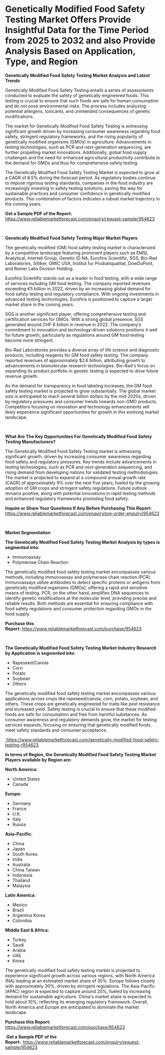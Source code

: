 <p><h1>Genetically Modified Food Safety Testing Market Offers Provide Insightful Data for the Time Period from 2025 to 2032 and also Provide Analysis Based on Application, Type, and Region</h1></p><p><strong>Genetically Modified Food Safety Testing Market Analysis and Latest Trends</strong></p>
<p><p>Genetically Modified Food Safety Testing entails a series of assessments conducted to evaluate the safety of genetically engineered foods. This testing is crucial to ensure that such foods are safe for human consumption and do not pose environmental risks. The process includes analyzing potential allergens, toxicants, and unintended consequences of genetic modifications. </p><p>The market for Genetically Modified Food Safety Testing is witnessing significant growth driven by increasing consumer awareness regarding food safety, stringent regulatory frameworks, and the rising popularity of genetically modified organisms (GMOs) in agriculture. Advancements in testing technologies, such as PCR and next-generation sequencing, are further propelling market innovations. Additionally, global food supply challenges and the need for enhanced agricultural productivity contribute to the demand for GMOs and thus for comprehensive safety testing.</p><p>The Genetically Modified Food Safety Testing Market is expected to grow at a CAGR of 8.5% during the forecast period. As regulatory bodies continue to impose rigorous testing standards, companies in the food industry are increasingly investing in safety testing solutions, paving the way for sustainable practices and consumer confidence in genetically modified products. This combination of factors indicates a robust market trajectory in the coming years.</p></p>
<p><strong>Get a Sample PDF of the Report:&nbsp;</strong> <a href="https://www.reliablemarketforecast.com/enquiry/request-sample/954623?utm_campaign=1789&utm_medium=2&utm_source=Github&utm_content=ia&utm_term=18042025&utm_id=genetically-modified-food-safety-testing">https://www.reliablemarketforecast.com/enquiry/request-sample/954623</a></p>
<p>&nbsp;</p>
<p><strong>Genetically Modified Food Safety Testing Major Market Players</strong></p>
<p><p>The genetically modified (GM) food safety testing market is characterized by a competitive landscape featuring prominent players such as EMSL Analytical, Intertek Group, Genetic ID NA, Eurofins Scientific, SGS, Bio-Rad Laboratories, Silliker, OMIC USA, Institut fur Produktqualitat, DowDuPont, and Romer Labs Division Holding. </p><p>Eurofins Scientific stands out as a leader in food testing, with a wide range of services including GM food testing. The company reported revenues exceeding €5 billion in 2022, driven by an increasing global demand for food safety testing and regulatory compliance. With ongoing investments in advanced testing technologies, Eurofins is positioned to capture a larger market share in the coming years.</p><p>SGS is another significant player, offering comprehensive testing and certification services for GMOs. With a strong global presence, SGS generated around CHF 6 billion in revenue in 2022. The company’s commitment to innovation and technology-driven solutions positions it well for future growth, particularly as regulations around GM food testing become more stringent.</p><p>Bio-Rad Laboratories provides a diverse array of life science and diagnostic products, including reagents for GM food safety testing. The company reported revenues of approximately $2.6 billion, attributing growth to advancements in biomolecular research technologies. Bio-Rad's focus on expanding its product portfolio in genetic testing is expected to drive future revenue growth.</p><p>As the demand for transparency in food labeling increases, the GM food safety testing market is projected to grow substantially. The global market size is anticipated to reach several billion dollars by the mid-2020s, driven by regulatory pressures and consumer trends towards non-GMO products. Competitors focusing on innovation and technology enhancements will likely experience significant opportunities for growth in this evolving market landscape.</p></p>
<p>&nbsp;</p>
<p><strong>What Are The Key Opportunities For Genetically Modified Food Safety Testing Manufacturers?</strong></p>
<p><p>The Genetically Modified Food Safety Testing market is witnessing significant growth, driven by increasing consumer awareness regarding food safety and regulatory pressures. Key trends include advancements in testing technologies, such as PCR and next-generation sequencing, and rising demand from developing nations for validated testing methodologies. The market is projected to expand at a compound annual growth rate (CAGR) of approximately 9% over the next five years, fueled by the growing adoption of GM crops and stringent safety regulations. Future outlook remains positive, along with potential innovations in rapid testing methods and enhanced regulatory frameworks promoting food safety.</p></p>
<p><strong>Inquire or Share Your Questions If Any Before Purchasing This Report:</strong> <a href="https://www.reliablemarketforecast.com/enquiry/pre-order-enquiry/954623?utm_campaign=1789&utm_medium=2&utm_source=Github&utm_content=ia&utm_term=18042025&utm_id=genetically-modified-food-safety-testing">https://www.reliablemarketforecast.com/enquiry/pre-order-enquiry/954623</a></p>
<p>&nbsp;</p>
<p><strong>Market Segmentation</strong></p>
<p><strong>The Genetically Modified Food Safety Testing Market Analysis by types is segmented into:</strong></p>
<p><ul><li>Immunoassay</li><li>Polymerase Chain Reaction</li></ul></p>
<p><p>The genetically modified food safety testing market encompasses various methods, including immunoassay and polymerase chain reaction (PCR). Immunoassays utilize antibodies to detect specific proteins or antigens from genetically modified organisms (GMOs), offering a rapid and sensitive means of testing. PCR, on the other hand, amplifies DNA sequences to identify genetic modifications at the molecular level, providing precise and reliable results. Both methods are essential for ensuring compliance with food safety regulations and consumer protection regarding GMOs in the food supply.</p></p>
<p><strong>Purchase this Report:&nbsp;</strong><a href="https://www.reliablemarketforecast.com/purchase/954623?utm_campaign=1789&utm_medium=2&utm_source=Github&utm_content=ia&utm_term=18042025&utm_id=genetically-modified-food-safety-testing">https://www.reliablemarketforecast.com/purchase/954623</a></p>
<p>&nbsp;</p>
<p><strong>The Genetically Modified Food Safety Testing Market Industry Research by Application is segmented into:</strong></p>
<p><ul><li>Rapeseed/Canola</li><li>Corn</li><li>Potato</li><li>Soybean</li><li>Others</li></ul></p>
<p><p>The genetically modified food safety testing market encompasses various applications across crops like rapeseed/canola, corn, potato, soybean, and others. These crops are genetically engineered for traits like pest resistance and increased yield. Safety testing is crucial to ensure that these modified foods are safe for consumption and free from harmful substances. As consumer awareness and regulatory demands grow, the market for testing services expands, focusing on ensuring that genetically modified foods meet safety standards and consumer acceptance.</p></p>
<p><a href="https://www.reliablemarketforecast.com/genetically-modified-food-safety-testing-r954623?utm_campaign=1789&utm_medium=2&utm_source=Github&utm_content=ia&utm_term=18042025&utm_id=genetically-modified-food-safety-testing">&nbsp;https://www.reliablemarketforecast.com/genetically-modified-food-safety-testing-r954623</a></p>
<p><strong>In terms of Region, the Genetically Modified Food Safety Testing Market Players available by Region are:</strong></p>
<p>
    <p> <strong> North America: </strong>
        <ul>
            <li>United States</li>
            <li>Canada</li>
        </ul>
        </p> 
    <p> <strong> Europe: </strong>
        <ul>
            <li>Germany</li>
            <li>France</li>
            <li>U.K.</li>
            <li>Italy</li>
            <li>Russia</li>
        </ul>
        </p> 
    <p> <strong> Asia-Pacific: </strong>
        <ul>
            <li>China</li>
            <li>Japan</li>
            <li>South Korea</li>
            <li>India</li>
            <li>Australia</li>
            <li>China Taiwan</li>
            <li>Indonesia</li>
            <li>Thailand</li>
            <li>Malaysia</li>
        </ul>
        </p> 
    <p> <strong> Latin America: </strong>
        <ul>
            <li>Mexico</li>
            <li>Brazil</li>
            <li>Argentina Korea</li>
            <li>Colombia</li>
        </ul>
        </p> 
    <p> <strong> Middle East & Africa: </strong>
        <ul>
            <li>Turkey</li>
            <li>Saudi</li>
            <li>Arabia</li>
            <li>UAE</li>
            <li>Korea</li>
        </ul>
    </p>
    </p>
<p><p>The genetically modified food safety testing market is projected to experience significant growth across various regions, with North America (NA) leading at an estimated market share of 35%. Europe follows closely with approximately 30%, driven by stringent regulations. The Asia-Pacific (APAC) region is expected to capture around 20%, fueled by increasing demand for sustainable agriculture. China's market share is expected to hold about 10%, reflecting its emerging regulatory framework. Overall, North America and Europe are anticipated to dominate the market landscape.</p></p>
<p><strong>Purchase this Report: </strong><a href="https://www.reliablemarketforecast.com/purchase/954623?utm_campaign=1789&utm_medium=2&utm_source=Github&utm_content=ia&utm_term=18042025&utm_id=genetically-modified-food-safety-testing">https://www.reliablemarketforecast.com/purchase/954623</a></p>
<p>&nbsp;<strong>Get a Sample PDF of the Report:&nbsp;&nbsp;</strong><a href="https://www.reliablemarketforecast.com/enquiry/request-sample/954623?utm_campaign=1789&utm_medium=2&utm_source=Github&utm_content=ia&utm_term=18042025&utm_id=genetically-modified-food-safety-testing">https://www.reliablemarketforecast.com/enquiry/request-sample/954623</a></p>
<p><strong></strong></p>
<p><p></p><p></p><p></p></p>